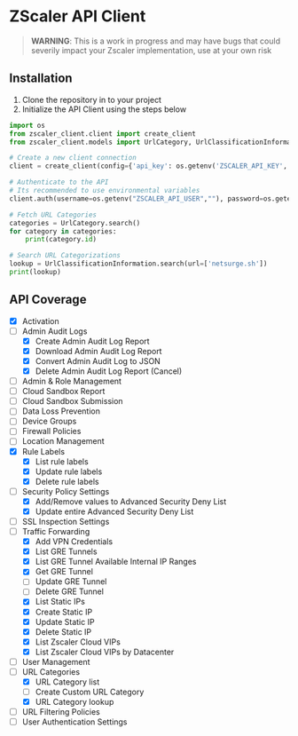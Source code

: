# ZScaler API Client

> **WARNING**: This is a work in progress and may have bugs that could severily impact your Zscaler implementation, use at your own risk

## Installation

1. Clone the repository in to your project
2. Initialize the API Client using the steps below

```python
import os
from zscaler_client.client import create_client
from zscaler_client.models import UrlCategory, UrlClassificationInformation

# Create a new client connection
client = create_client(config={'api_key': os.getenv('ZSCALER_API_KEY','')}, base_url=os.getenv('ZSCALER_BASE_URL',''))

# Authenticate to the API
# Its recommended to use environmental variables
client.auth(username=os.getenv("ZSCALER_API_USER",""), password=os.getenv("ZSCALER_API_USER_PASSWORD",""))

# Fetch URL Categories
categories = UrlCategory.search()
for category in categories:
    print(category.id)

# Search URL Categorizations
lookup = UrlClassificationInformation.search(url=['netsurge.sh'])
print(lookup)
```

## API Coverage

- [x] Activation
- [ ] Admin Audit Logs
    - [x] Create Admin Audit Log Report
    - [x] Download Admin Audit Log Report
    - [x] Convert Admin Audit Log to JSON
    - [x] Delete Admin Audit Log Report (Cancel)
- [ ] Admin & Role Management
- [ ] Cloud Sandbox Report
- [ ] Cloud Sandbox Submission
- [ ] Data Loss Prevention
- [ ] Device Groups
- [ ] Firewall Policies
- [ ] Location Management
- [x] Rule Labels
    - [x] List rule labels
    - [x] Update rule labels
    - [x] Delete rule labels
- [ ] Security Policy Settings
    - [x] Add/Remove values to Advanced Security Deny List
    - [x] Update entire Advanced Security Deny List
- [ ] SSL Inspection Settings
- [ ] Traffic Forwarding
    - [x] Add VPN Credentials
    - [x] List GRE Tunnels
    - [x] List GRE Tunnel Available Internal IP Ranges
    - [x] Get GRE Tunnel
    - [ ] Update GRE Tunnel
    - [ ] Delete GRE Tunnel
    - [x] List Static IPs
    - [x] Create Static IP
    - [x] Update Static IP
    - [x] Delete Static IP
    - [x] List Zscaler Cloud VIPs
    - [x] List Zscaler Cloud VIPs by Datacenter
- [ ] User Management
- [ ] URL Categories
    - [x] URL Category list
    - [ ] Create Custom URL Category
    - [x] URL Category lookup
- [ ] URL Filtering Policies
- [ ] User Authentication Settings